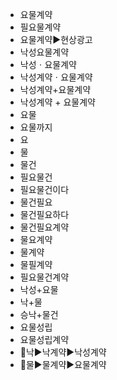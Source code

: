 - 요물계약
- 필요물계약
- 요물계약▶️현상광고
- 낙성요물계약
- 낙성ㆍ요물계약
- 낙성계약ㆍ요물계약
- 낙성계약+요물계약
- 낙성계약 + 요물계약
- 요물
- 요물까지
- 요
- 물
- 물건
- 필요물건
- 필요물건이다
- 물건필요
- 물건필요하다
- 물건필요계약
- 물요계약
- 물계약
- 물필계약
- 필요물건계약
- 낙성+요물
- 낙+물
- 승낙+물건
- 요물성립
- 요물성립계약
- 📌낙▶️낙계약▶️낙성계약
- 📌물▶️물계약▶️요물계약